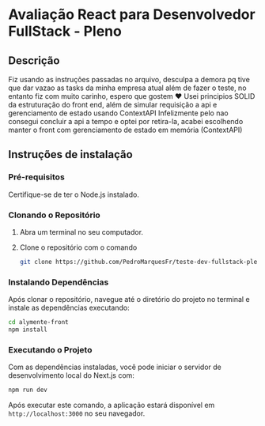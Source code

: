 # Avaliação React para Desenvolvedor FullStack - Pleno

## Descrição

Fiz usando as instruções passadas no arquivo, desculpa a demora pq tive que dar vazao as tasks da minha empresa atual além de fazer o teste, no entanto fiz com muito carinho, espero que gostem ❤️
Usei principios SOLID da estruturação do front end, além de simular requisição a api e gerenciamento de estado usando ContextAPI
Infelizmente pelo nao consegui concluir a api a tempo e optei por retira-la, acabei escolhendo manter o front com gerenciamento de estado em memória (ContextAPI)

## Instruções de instalação

### Pré-requisitos

Certifique-se de ter o Node.js instalado.

### Clonando o Repositório

1. Abra um terminal no seu computador.
2. Clone o repositório com o comando

   ```bash
   git clone https://github.com/PedroMarquesFr/teste-dev-fullstack-pleno-alymente.git
   ```

### Instalando Dependências

Após clonar o repositório, navegue até o diretório do projeto no terminal e instale as dependências executando:

```bash
cd alymente-front
npm install
```

### Executando o Projeto

Com as dependências instaladas, você pode iniciar o servidor de desenvolvimento local do Next.js com:

```bash
npm run dev
```

Após executar este comando, a aplicação estará disponível em `http://localhost:3000` no seu navegador.
